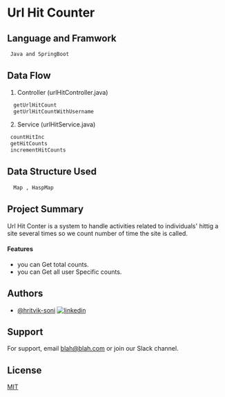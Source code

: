 
# Url Hit Counter




## Language and Framwork 

```bash
 Java and SpringBoot
```

## Data Flow

 1. Controller (urlHitController.java)

```bash
  getUrlHitCount
  getUrlHitCountWithUsername
```
2. Service  (urlHitService.java)

```bash
 countHitInc
 getHitCounts
 incrementHitCounts
```




## Data Structure Used

```bash
  Map , HaspMap
```



## Project Summary

Url Hit Conter is a system to handle activities related to individuals' hittig a site several times so we count number of time the site is called.
 
 #### Features

- you can Get total counts.
- you can Get all user Specific counts.

## Authors

- [@hritvik-soni](https://www.github.com/hritvik-soni)
[![linkedin](https://img.shields.io/badge/linkedin-0A66C2?style=for-the-badge&logo=linkedin&logoColor=white)](https://www.linkedin.com/)


## Support

For support, email blah@blah.com or join our Slack channel.


## License

[MIT](https://choosealicense.com/licenses/mit/)

